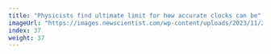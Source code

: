 ```yaml
---
title: "Physicists find ultimate limit for how accurate clocks can be"
imageUrl: "https://images.newscientist.com/wp-content/uploads/2023/11/28104638/SEI_181798865.jpg?width=600"
index: 37
weight: 37
---
```

